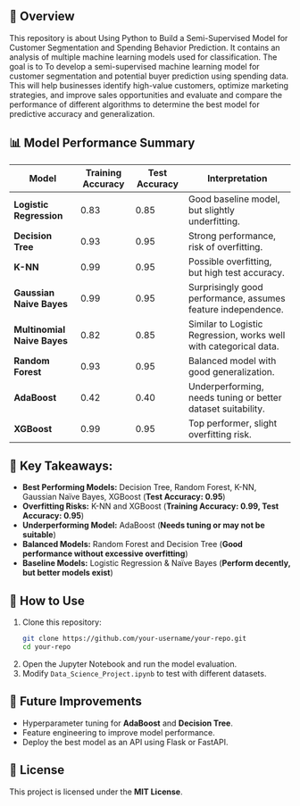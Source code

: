 ## 📌 Overview
This repository is about Using Python to Build a Semi-Supervised Model for Customer Segmentation and Spending Behavior Prediction. It contains an analysis of multiple machine learning models used for classification. The goal is to To develop a semi-supervised machine learning model for customer segmentation and potential buyer prediction using spending data. This will help businesses identify high-value customers, optimize marketing strategies, and improve sales opportunities and evaluate and compare the performance of different algorithms to determine the best model for predictive accuracy and generalization.


## 📊 Model Performance Summary
| Model | Training Accuracy | Test Accuracy | Interpretation |
|--------|-----------------|--------------|----------------|
| **Logistic Regression** | 0.83 | 0.85 | Good baseline model, but slightly underfitting. |
| **Decision Tree** | 0.93 | 0.95 | Strong performance, risk of overfitting. |
| **K-NN** | 0.99 | 0.95 | Possible overfitting, but high test accuracy. |
| **Gaussian Naive Bayes** | 0.99 | 0.95 | Surprisingly good performance, assumes feature independence. |
| **Multinomial Naive Bayes** | 0.82 | 0.85 | Similar to Logistic Regression, works well with categorical data. |
| **Random Forest** | 0.93 | 0.95 | Balanced model with good generalization. |
| **AdaBoost** | 0.42 | 0.40 | Underperforming, needs tuning or better dataset suitability. |
| **XGBoost** | 0.99 | 0.95 | Top performer, slight overfitting risk. |

## 📌 Key Takeaways:
- **Best Performing Models:** Decision Tree, Random Forest, K-NN, Gaussian Naïve Bayes, XGBoost (**Test Accuracy: 0.95**)
- **Overfitting Risks:** K-NN and XGBoost (**Training Accuracy: 0.99, Test Accuracy: 0.95**)
- **Underperforming Model:** AdaBoost (**Needs tuning or may not be suitable**)
- **Balanced Models:** Random Forest and Decision Tree (**Good performance without excessive overfitting**)
- **Baseline Models:** Logistic Regression & Naïve Bayes (**Perform decently, but better models exist**)

## 🚀 How to Use
1. Clone this repository:
   ```bash
   git clone https://github.com/your-username/your-repo.git
   cd your-repo
   ```
2. Open the Jupyter Notebook and run the model evaluation.
3. Modify `Data_Science_Project.ipynb` to test with different datasets.

## 🔮 Future Improvements
- Hyperparameter tuning for **AdaBoost** and **Decision Tree**.
- Feature engineering to improve model performance.
- Deploy the best model as an API using Flask or FastAPI.

## 📜 License
This project is licensed under the **MIT License**.
